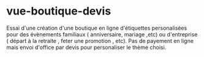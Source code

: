 # vue-boutique-devis
Essai d'une création d'une boutique en ligne d'étiquettes personalisées pour des évènements familiaux ( anniversaire, mariage ,etc) ou d'entreprise ( départ à la retraite , feter une promotion , etc).
Pas de payement en ligne mais envoi d'office par devis pour personaliser le thème choisi. 
